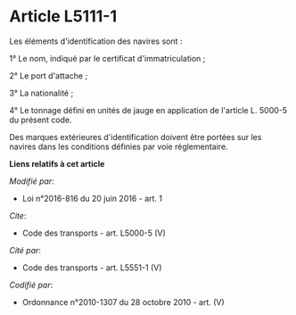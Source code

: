 # Article L5111-1

Les éléments d'identification des navires sont : 

1° Le nom, indiqué par le certificat d'immatriculation ; 

2° Le port d'attache ; 

3° La nationalité ; 

4° Le tonnage défini en unités de jauge en application de l'article L. 5000-5 du présent code. 

Des marques extérieures d'identification doivent être portées sur les navires dans les conditions définies par voie
réglementaire.

**Liens relatifs à cet article**

_Modifié par_:

  - Loi n°2016-816 du 20 juin 2016 - art. 1

_Cite_:

  - Code des transports - art. L5000-5 (V)

_Cité par_:

  - Code des transports - art. L5551-1 (V)

_Codifié par_:

  - Ordonnance n°2010-1307 du 28 octobre 2010 - art. (V)
